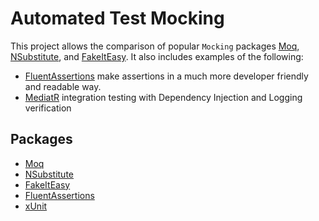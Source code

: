 # Automated Test Mocking

This project allows the comparison of popular `Mocking` packages [Moq](https://github.com/moq/moq4), [NSubstitute](https://github.com/nsubstitute/NSubstitute), and [FakeItEasy](https://fakeiteasy.github.io/). It also includes examples of the following:

* [FluentAssertions](https://fluentassertions.com/) make assertions in a much more developer friendly and readable way.
* [MediatR](https://github.com/jbogard/MediatR) integration testing with Dependency Injection and Logging verification

## Packages

* [Moq](https://github.com/moq/moq4)
* [NSubstitute](https://github.com/nsubstitute/NSubstitute)
* [FakeItEasy](https://fakeiteasy.github.io/)
* [FluentAssertions](https://fluentassertions.com/)
* [xUnit](https://xunit.net/)

